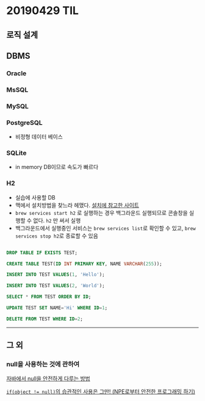 # 20190429 TIL

## 로직 설계

## DBMS

### Oracle

### MsSQL

### MySQL

### PostgreSQL

- 비정형 데이터 베이스

### SQLite

- in memory DB이므로 속도가 빠르다

### H2

- 실습에 사용할 DB
- 맥에서 설치방법을 찾느라 헤맸다. [설치에 참고한 사이트](http://macappstore.org/h2/)
- `brew services start h2` 로 실행하는 경우 백그라운드 실행되므로 콘솔창을 실행할 수 없다. `h2` 만 써서 실행
- 백그라운드에서 실행중인 서비스는 `brew services list`로 확인할 수 있고, `brew services stop h2`로 종료할 수 있음

```SQL

DROP TABLE IF EXISTS TEST;

CREATE TABLE TEST(ID INT PRIMARY KEY, NAME VARCHAR(255));

INSERT INTO TEST VALUES(1, 'Hello');

INSERT INTO TEST VALUES(2, 'World');

SELECT * FROM TEST ORDER BY ID;

UPDATE TEST SET NAME='Hi' WHERE ID=1;

DELETE FROM TEST WHERE ID=2;

```

---

## 그 외

### null을 사용하는 것에 관하여

[자바에서 null을 안전하게 다루는 방법](https://www.slideshare.net/gyumee/null-142590829)

[`if(object != null)`의 습관적인 사용은 그만! (NPE로부터 안전한 프로그래밍 하기)](http://blog.naver.com/PostView.nhn?blogId=tmondev&logNo=220791552394&categoryNo=0&parentCategoryNo=1&viewDate=&currentPage=1&postListTopCurrentPage=1&from=postView)